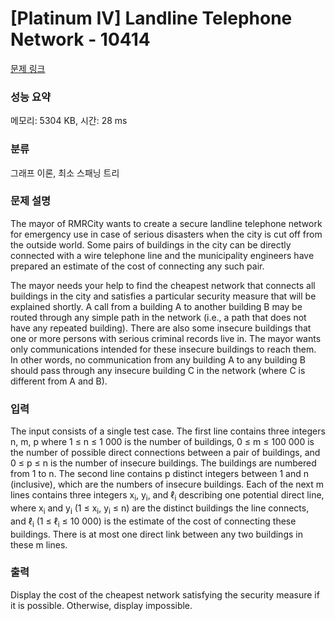 # [Platinum IV] Landline Telephone Network - 10414 

[문제 링크](https://www.acmicpc.net/problem/10414) 

### 성능 요약

메모리: 5304 KB, 시간: 28 ms

### 분류

그래프 이론, 최소 스패닝 트리

### 문제 설명

<p>The mayor of RMRCity wants to create a secure landline telephone network for emergency use in case of serious disasters when the city is cut off from the outside world. Some pairs of buildings in the city can be directly connected with a wire telephone line and the municipality engineers have prepared an estimate of the cost of connecting any such pair.</p>

<p>The mayor needs your help to find the cheapest network that connects all buildings in the city and satisfies a particular security measure that will be explained shortly. A call from a building A to another building B may be routed through any simple path in the network (i.e., a path that does not have any repeated building). There are also some insecure buildings that one or more persons with serious criminal records live in. The mayor wants only communications intended for these insecure buildings to reach them. In other words, no communication from any building A to any building B should pass through any insecure building C in the network (where C is different from A and B).</p>

### 입력 

 <p>The input consists of a single test case. The first line contains three integers n, m, p where 1 ≤ n ≤ 1 000 is the number of buildings, 0 ≤ m ≤ 100 000 is the number of possible direct connections between a pair of buildings, and 0 ≤ p ≤ n is the number of insecure buildings. The buildings are numbered from 1 to n. The second line contains p distinct integers between 1 and n (inclusive), which are the numbers of insecure buildings. Each of the next m lines contains three integers x<sub>i</sub>, y<sub>i</sub>, and ℓ<sub>i</sub> describing one potential direct line, where x<sub>i</sub> and y<sub>i</sub> (1 ≤ x<sub>i</sub>, y<sub>i</sub> ≤ n) are the distinct buildings the line connects, and ℓ<sub>i</sub> (1 ≤ ℓ<sub>i</sub> ≤ 10 000) is the estimate of the cost of connecting these buildings. There is at most one direct link between any two buildings in these m lines.</p>

### 출력 

 <p>Display the cost of the cheapest network satisfying the security measure if it is possible. Otherwise, display impossible.</p>

